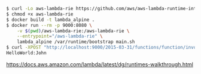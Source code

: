 ```bash
$ curl -Lo aws-lambda-rie https://github.com/aws/aws-lambda-runtime-interface-emulator/releases/latest/download/aws-lambda-rie
$ chmod +x aws-lambda-rie
$ docker build -t lambda_alpine .
$ docker run --rm -p 9000:8080 \
    -v $(pwd)/aws-lambda-rie:/aws-lambda-rie \
    --entrypoint="/aws-lambda-rie" \
    lambda_alpine /var/runtime/bootstrap main.sh
$ curl -XPOST "http://localhost:9000/2015-03-31/functions/function/invocations" -d 'John';
HelloWorld:John
```

https://docs.aws.amazon.com/lambda/latest/dg/runtimes-walkthrough.html
